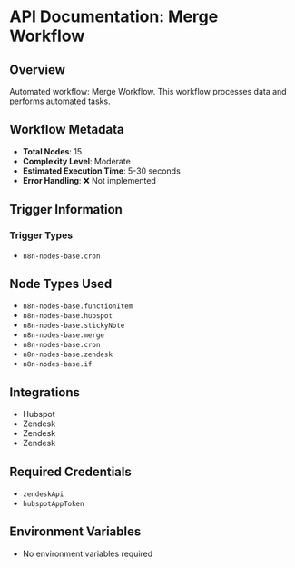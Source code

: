 # API Documentation: Merge Workflow

## Overview
Automated workflow: Merge Workflow. This workflow processes data and performs automated tasks.

## Workflow Metadata
- **Total Nodes**: 15
- **Complexity Level**: Moderate
- **Estimated Execution Time**: 5-30 seconds
- **Error Handling**: ❌ Not implemented

## Trigger Information
### Trigger Types
- `n8n-nodes-base.cron`

## Node Types Used
- `n8n-nodes-base.functionItem`
- `n8n-nodes-base.hubspot`
- `n8n-nodes-base.stickyNote`
- `n8n-nodes-base.merge`
- `n8n-nodes-base.cron`
- `n8n-nodes-base.zendesk`
- `n8n-nodes-base.if`

## Integrations
- Hubspot
- Zendesk
- Zendesk
- Zendesk

## Required Credentials
- `zendeskApi`
- `hubspotAppToken`

## Environment Variables
- No environment variables required
